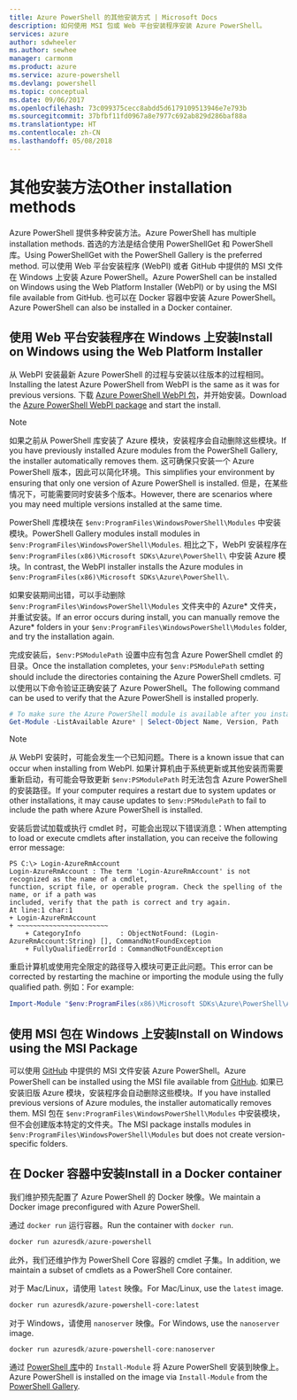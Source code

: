 ```yaml
---
title: Azure PowerShell 的其他安装方式 | Microsoft Docs
description: 如何使用 MSI 包或 Web 平台安装程序安装 Azure PowerShell。
services: azure
author: sdwheeler
ms.author: sewhee
manager: carmonm
ms.product: azure
ms.service: azure-powershell
ms.devlang: powershell
ms.topic: conceptual
ms.date: 09/06/2017
ms.openlocfilehash: 73c099375cecc8abdd5d6179109513946e7e793b
ms.sourcegitcommit: 37bfbf11fd0967a8e7977c692ab829d286baf88a
ms.translationtype: HT
ms.contentlocale: zh-CN
ms.lasthandoff: 05/08/2018
---
```

# <a name="other-installation-methods"></a><span data-ttu-id="93fe3-103">其他安装方法</span><span class="sxs-lookup"><span data-stu-id="93fe3-103">Other installation methods</span></span>

<span data-ttu-id="93fe3-104">Azure PowerShell 提供多种安装方法。</span><span class="sxs-lookup"><span data-stu-id="93fe3-104">Azure PowerShell has multiple installation methods.</span></span> <span data-ttu-id="93fe3-105">首选的方法是结合使用 PowerShellGet 和 PowerShell 库。</span><span class="sxs-lookup"><span data-stu-id="93fe3-105">Using PowerShellGet with the PowerShell Gallery is the preferred method.</span></span> <span data-ttu-id="93fe3-106">可以使用 Web 平台安装程序 (WebPI) 或者 GitHub 中提供的 MSI 文件在 Windows 上安装 Azure PowerShell。</span><span class="sxs-lookup"><span data-stu-id="93fe3-106">Azure PowerShell can be installed on Windows using the Web Platform Installer (WebPI) or by using the MSI file available from GitHub.</span></span> <span data-ttu-id="93fe3-107">也可以在 Docker 容器中安装 Azure PowerShell。</span><span class="sxs-lookup"><span data-stu-id="93fe3-107">Azure PowerShell can also be installed in a Docker container.</span></span>

## <a name="install-on-windows-using-the-web-platform-installer"></a><span data-ttu-id="93fe3-108">使用 Web 平台安装程序在 Windows 上安装</span><span class="sxs-lookup"><span data-stu-id="93fe3-108">Install on Windows using the Web Platform Installer</span></span>

<span data-ttu-id="93fe3-109">从 WebPI 安装最新 Azure PowerShell 的过程与安装以往版本的过程相同。</span><span class="sxs-lookup"><span data-stu-id="93fe3-109">Installing the latest Azure PowerShell from WebPI is the same as it was for previous versions.</span></span>
<span data-ttu-id="93fe3-110">下载 [Azure PowerShell WebPI 包](http://aka.ms/webpi-azps)，并开始安装。</span><span class="sxs-lookup"><span data-stu-id="93fe3-110">Download the [Azure PowerShell WebPI package](http://aka.ms/webpi-azps) and start the install.</span></span>

> [!NOTE]
> <span data-ttu-id="93fe3-111">如果之前从 PowerShell 库安装了 Azure 模块，安装程序会自动删除这些模块。</span><span class="sxs-lookup"><span data-stu-id="93fe3-111">If you have previously installed Azure modules from the PowerShell Gallery, the installer automatically removes them.</span></span> <span data-ttu-id="93fe3-112">这可确保只安装一个 Azure PowerShell 版本，因此可以简化环境。</span><span class="sxs-lookup"><span data-stu-id="93fe3-112">This simplifies your environment by ensuring that only one version of Azure PowerShell is installed.</span></span> <span data-ttu-id="93fe3-113">但是，在某些情况下，可能需要同时安装多个版本。</span><span class="sxs-lookup"><span data-stu-id="93fe3-113">However, there are scenarios where you may need multiple versions installed at the same time.</span></span>
>
> <span data-ttu-id="93fe3-114">PowerShell 库模块在 `$env:ProgramFiles\WindowsPowerShell\Modules` 中安装模块。</span><span class="sxs-lookup"><span data-stu-id="93fe3-114">PowerShell Gallery modules install modules in `$env:ProgramFiles\WindowsPowerShell\Modules`.</span></span> <span data-ttu-id="93fe3-115">相比之下，WebPI 安装程序在 `$env:ProgramFiles(x86)\Microsoft SDKs\Azure\PowerShell\` 中安装 Azure 模块。</span><span class="sxs-lookup"><span data-stu-id="93fe3-115">In contrast, the WebPI installer installs the Azure modules in `$env:ProgramFiles(x86)\Microsoft SDKs\Azure\PowerShell\`.</span></span>
>
> <span data-ttu-id="93fe3-116">如果安装期间出错，可以手动删除 `$env:ProgramFiles\WindowsPowerShell\Modules` 文件夹中的 Azure\* 文件夹，并重试安装。</span><span class="sxs-lookup"><span data-stu-id="93fe3-116">If an error occurs during install, you can manually remove the Azure\* folders in your `$env:ProgramFiles\WindowsPowerShell\Modules` folder, and try the installation again.</span></span>

<span data-ttu-id="93fe3-117">完成安装后，`$env:PSModulePath` 设置中应有包含 Azure PowerShell cmdlet 的目录。</span><span class="sxs-lookup"><span data-stu-id="93fe3-117">Once the installation completes, your `$env:PSModulePath` setting should include the directories containing the Azure PowerShell cmdlets.</span></span> <span data-ttu-id="93fe3-118">可以使用以下命令验证正确安装了 Azure PowerShell。</span><span class="sxs-lookup"><span data-stu-id="93fe3-118">The following command can be used to verify that the Azure PowerShell is installed properly.</span></span>

```powershell
# To make sure the Azure PowerShell module is available after you install
Get-Module -ListAvailable Azure* | Select-Object Name, Version, Path
```

> [!NOTE]
> <span data-ttu-id="93fe3-119">从 WebPI 安装时，可能会发生一个已知问题。</span><span class="sxs-lookup"><span data-stu-id="93fe3-119">There is a known issue that can occur when installing from WebPI.</span></span> <span data-ttu-id="93fe3-120">如果计算机由于系统更新或其他安装而需要重新启动，有可能会导致更新 `$env:PSModulePath` 时无法包含 Azure PowerShell 的安装路径。</span><span class="sxs-lookup"><span data-stu-id="93fe3-120">If your computer requires a restart due to system updates or other installations, it may cause updates to `$env:PSModulePath` to fail to include the path where Azure PowerShell is installed.</span></span>

<span data-ttu-id="93fe3-121">安装后尝试加载或执行 cmdlet 时，可能会出现以下错误消息：</span><span class="sxs-lookup"><span data-stu-id="93fe3-121">When attempting to load or execute cmdlets after installation, you can receive the following error message:</span></span>

```
PS C:\> Login-AzureRmAccount
Login-AzureRmAccount : The term 'Login-AzureRmAccount' is not recognized as the name of a cmdlet,
function, script file, or operable program. Check the spelling of the name, or if a path was
included, verify that the path is correct and try again.
At line:1 char:1
+ Login-AzureRmAccount
+ ~~~~~~~~~~~~~~~~~~~~~~~
    + CategoryInfo          : ObjectNotFound: (Login-AzureRmAccount:String) [], CommandNotFoundException
    + FullyQualifiedErrorId : CommandNotFoundException
```

<span data-ttu-id="93fe3-122">重启计算机或使用完全限定的路径导入模块可更正此问题。</span><span class="sxs-lookup"><span data-stu-id="93fe3-122">This error can be corrected by restarting the machine or importing the module using the fully qualified path.</span></span> <span data-ttu-id="93fe3-123">例如：</span><span class="sxs-lookup"><span data-stu-id="93fe3-123">For example:</span></span>

```powershell
Import-Module "$env:ProgramFiles(x86)\Microsoft SDKs\Azure\PowerShell\AzureRM.psd1"
```

## <a name="install-on-windows-using-the-msi-package"></a><span data-ttu-id="93fe3-124">使用 MSI 包在 Windows 上安装</span><span class="sxs-lookup"><span data-stu-id="93fe3-124">Install on Windows using the MSI Package</span></span>

<span data-ttu-id="93fe3-125">可以使用 [GitHub](https://github.com/Azure/azure-powershell/releases/latest) 中提供的 MSI 文件安装 Azure PowerShell。</span><span class="sxs-lookup"><span data-stu-id="93fe3-125">Azure PowerShell can be installed using the MSI file available from [GitHub](https://github.com/Azure/azure-powershell/releases/latest).</span></span> <span data-ttu-id="93fe3-126">如果已安装旧版 Azure 模块，安装程序会自动删除这些模块。</span><span class="sxs-lookup"><span data-stu-id="93fe3-126">If you have installed previous versions of Azure modules, the installer automatically removes them.</span></span> <span data-ttu-id="93fe3-127">MSI 包在 `$env:ProgramFiles\WindowsPowerShell\Modules` 中安装模块，但不会创建版本特定的文件夹。</span><span class="sxs-lookup"><span data-stu-id="93fe3-127">The MSI package installs modules in `$env:ProgramFiles\WindowsPowerShell\Modules` but does not create version-specific folders.</span></span>

## <a name="install-in-a-docker-container"></a><span data-ttu-id="93fe3-128">在 Docker 容器中安装</span><span class="sxs-lookup"><span data-stu-id="93fe3-128">Install in a Docker container</span></span>

<span data-ttu-id="93fe3-129">我们维护预先配置了 Azure PowerShell 的 Docker 映像。</span><span class="sxs-lookup"><span data-stu-id="93fe3-129">We maintain a Docker image preconfigured with Azure PowerShell.</span></span>

<span data-ttu-id="93fe3-130">通过 `docker run` 运行容器。</span><span class="sxs-lookup"><span data-stu-id="93fe3-130">Run the container with `docker run`.</span></span>

```powershell
docker run azuresdk/azure-powershell
```

<span data-ttu-id="93fe3-131">此外，我们还维护作为 PowerShell Core 容器的 cmdlet 子集。</span><span class="sxs-lookup"><span data-stu-id="93fe3-131">In addition, we maintain a subset of cmdlets as a PowerShell Core container.</span></span>

<span data-ttu-id="93fe3-132">对于 Mac/Linux，请使用 `latest` 映像。</span><span class="sxs-lookup"><span data-stu-id="93fe3-132">For Mac/Linux, use the `latest` image.</span></span>

```bash
docker run azuresdk/azure-powershell-core:latest
```

<span data-ttu-id="93fe3-133">对于 Windows，请使用 `nanoserver` 映像。</span><span class="sxs-lookup"><span data-stu-id="93fe3-133">For Windows, use the `nanoserver` image.</span></span>

```powershell
docker run azuresdk/azure-powershell-core:nanoserver
```

<span data-ttu-id="93fe3-134">通过 [PowerShell 库](https://www.powershellgallery.com/)中的 `Install-Module` 将 Azure PowerShell 安装到映像上。</span><span class="sxs-lookup"><span data-stu-id="93fe3-134">Azure PowerShell is installed on the image via `Install-Module` from the [PowerShell Gallery](https://www.powershellgallery.com/).</span></span>